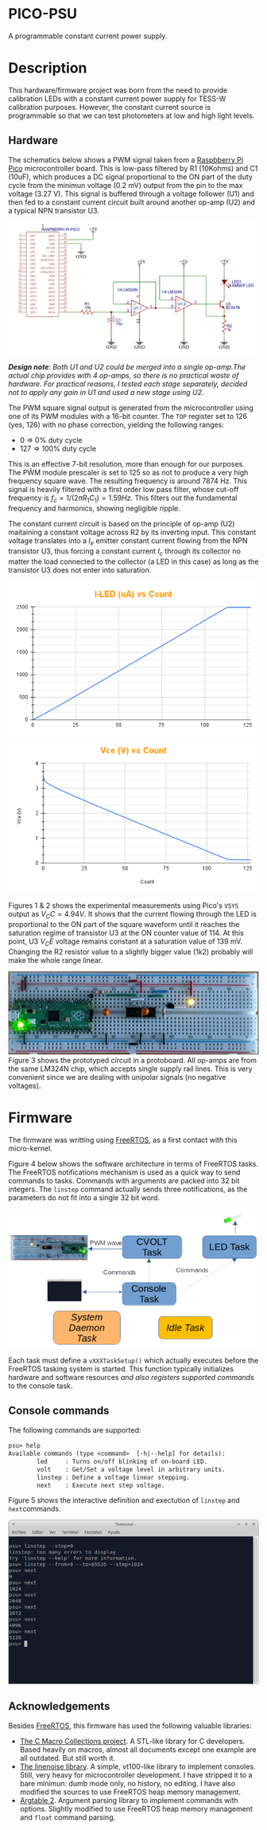 # PICO-PSU
A programmable constant current power supply.

# Description
This hardware/firmware project was born from the need to provide calibration LEDs with a constant current power supply for TESS-W calibration purposes.
However, the constant current source is programmable so that we can test photometers at low and high light levels.

## Hardware

The schematics below shows a PWM signal taken from a [Raspbberry Pi Pico](https://www.raspberrypi.com/documentation/microcontrollers/raspberry-pi-pico.html) microcontroller board. This is low-pass filtered by R1 (10Kohms) and C1 (10uF), which produces a DC signal proportional to the ON part of the duty cycle from the minimun voltage (0.2 mV) output from the pin to the max voltage (3.27 V). This signal is buffered through a voltage follower (U1) and then fed to a constant current circuit built around another op-amp (U2) and a typical NPN transistor U3.

![Schematics](doc/img/schematics_pico-psu.png)

***Design note***: *Both U1 and U2 could be merged into a single op-amp.The actual chip provides with 4 op-amps, so there is no practical waste of hardware. For practical reasons, I tested each stage separately, decided not to apply any gain in U1 and used a new stage using U2.*

The PWM square signal output is generated  from the microcontroller using one of its PWM modules with a 16-bit counter. 
The `TOP` register set to 126 (yes, 126) with no phase correction, yielding the following ranges:

- 0 => 0% duty cycle
- 127 => 100% duty cycle

This is an effective 7-bit resolution, more than enough for our purposes. The PŴM module prescaler is set to 125 so as not to produce a very high frequency square wave. The resulting frequency is around 7874 Hz. This signal is heavily filtered with a first order low pass filter, whose cut-off frequency is $f_c = 1/(2\pi R_1C_1) = 1.59 Hz$. This filters out the fundamental frequency and harmonics, showing negligible ripple.

The constant current circuit is based on the principle of op-amp (U2) maitaining a constant voltage across R2 by its inverting input. 
This constant voltage translates into a $I_e$ emitter constant current flowing from the NPN transistor U3, thus forcing a constant current $I_c$ through its collector no matter the load connected to the collector (a LED in this case) as long as the transistor U3 does not enter into saturation.

![Figure 1](doc/img/current_vs_count.png)
![Figure 2](doc/img/Vce_vs_count.png)

Figures 1 & 2 shows the experimental measurements using Pico's `VSYS` output as $V_CC = 4.94V$. It shows that the current flowing through the LED is proportional to the ON part of the square waveform until it reaches the saturation regime of transistor U3 at the ON counter value of 114. At this point, U3 $V_CE$ voltage remains constant at a saturation value of 139 mV. Changing the R2 resistor value to a slightly bigger value (1k2) probably will make the whole range linear.

![Figure 3](doc/img/protoboard_pico-psu.jpg) 
Figure 3 shows the prototyped circuit in a protoboard. All op-amps are from the same LM324N chip, which accepts single supply rail lines. This is very convenient since we are dealing with unipolar signals (no negative voltages).

# Firmware
The firmware was writting using [FreeRTOS](https://www.freertos.org/), as a first contact with this micro-kernel.

Figure 4 below shows the software architecture in terms of FreeRTOS tasks. The FreeRTOS notifications mechanism is used as a quick way to send
commands to tasks. Commands with arguments are packed into 32 bit integers. The `linstep` command actually sends three notifications, as the
parameters do not fit into a single 32 bit word.

![Figure 4](doc/img/architecture.png)

Each task must define a `vXXXTaskSetup()` which actually executes before the FreeRTOS tasking system is started. 
This function typically initializes hardware and software resources *and also registers supported commands* to the console task.

## Console commands

The following commands are supported:
```
psu> help
Available commands (type <command>  [-h|--help] for details):
        led     : Turns on/off blinking of on-board LED.
        volt    : Get/Set a voltage level in arbitrary units.
        linstep : Define a voltage linear stepping.
        next    : Execute next step voltage.
``` 

Figure 5 shows the interactive definition and exectution of `linstep` and `ǹext`commands.

![Figure 5](doc/img/console.png)

## Acknowledgements
Besides [FreeRTOS](https://www.freertos.org/), this firmware has used the following valuable libraries:
* [The C Macro Collections project](https://github.com/LeoVen/C-Macro-Collections). A STL-like library for C developers. Based heavily on macros, almost all documents except one example are all outdated. But still worth it.
* [The linenoise library](https://github.com/antirez/linenoise). A simple, vt100-like library to implement consoles. Still, very heavy for microcontroller development. I have stripped it to a bare minimun: dumb mode only, no history, no editing. I have also modified the sources to use FreeRTOS heap memory management.
* [Argtable 2](https://github.com/jonathanmarvens/argtable2). Argument parsing library to implement commands with options. Slightly modified to use  FreeRTOS heap memory management and `float` command parsing.